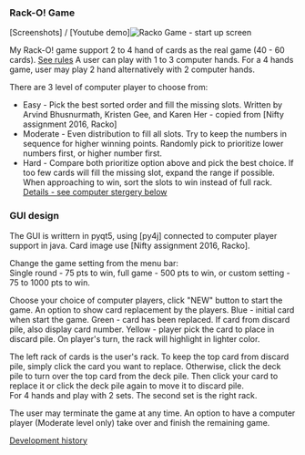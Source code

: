 ### Rack-O! Game
[Screenshots] / [Youtube demo]![Racko Game - start up screen](screenshots/gui1.png)  

My Rack-O! game support 2 to 4 hand of cards as the real game (40 - 60 cards).  [See rules]
A user can play with 1 to 3 computer hands.  For a 4 hands game, user may play 2 hand alternatively with 2 computer hands.

There are 3 level of computer player to choose from:
* Easy - Pick the best sorted order and fill the missing slots.
       Written by Arvind Bhusnurmath, Kristen Gee, and Karen Her - copied from [Nifty assignment 2016, Racko]
* Moderate - Even distribution to fill all slots.
  Try to keep the numbers in sequence for higher winning points.
  Randomly pick to prioritize lower numbers first, or higher number first.
* Hard - Compare both prioritize option above and pick the best choice.
  If too few cards will fill the missing slot, expand the range if possible.
  When approaching to win, sort the slots to win instead of full rack. 
[Details - see computer stergery below]

### GUI design

The GUI is writtern in pyqt5, using [py4j] connected to computer player support in java.  Card image use [Nifty assignment 2016, Racko].

Change the game setting from the menu bar:  
Single round - 75 pts to win, full game - 500 pts to win, or custom setting - 75 to 1000 pts to win.

Choose your choice of computer players, click "NEW" button to start the game.
An option to show card replacement by the players.
Blue - initial card when start the game.
Green - card has been replaced.  If card from discard pile, also display card number.
Yellow - player pick the card to place in discard pile.
On player's turn, the rack will highlight in lighter color.

The left rack of cards is the user's rack.  To keep the top card from discard pile, simply click the card you want to replace.  Otherwise, click the deck pile to turn over the top card from the deck pile.  Then click your card to replace it or click the deck pile again to move it to discard pile.  
For 4 hands and play with 2 sets.  The second set is the right rack.

The user may terminate the game at any time.  An option to have a computer player (Moderate level only) take over and finish the remaining game.

[Development history]

[Nifty Assignments 2016, Racko]: http://nifty.stanford.edu/2016/arvind-racko/
[See rules]: http://www.hasbro.com/common/instruct/Racko(1987).PDF
[Development history]: https://github.com/mwong510ca/Racko_ComputerStrategy/tree/master/older%20versions
[Details - see computer stergery below]: https://github.com/mwong510ca/Racko_ComputerStrategy/
